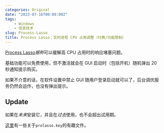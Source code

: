 ```yaml
---
categories: Original
date: "2023-07-16T00:00:00Z"
tags:
    - Windows
    - 信息技术
slug: Process-Lasso
title: Process Lasso：实时进程 CPU 占用调整（付费/功能限制）
---
```


[Process Lasso](https://bitsum.com/)*据称*可以缓解高 CPU 占用时的响应堵塞问题。

基础功能可以免费使用，但不激活就会在 GUI 启动时（包括开机）随机弹出 20 秒通知提示购买。

如果不介意的话，在软件设置中禁止 GUI 随用户登录启动就可以了，后台调优服务仍然会运作，也没有弹出提示。

## Update

如果在*未来*安装它，并且在*过去*使用，也不会超出试用期。

[这里](https://appnee.com/process-lasso/)有一些关于`prolasso.key`的有趣文件。
